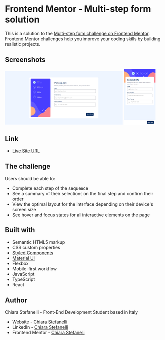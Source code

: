 # Frontend Mentor - Multi-step form solution

This is a solution to the [Multi-step form challenge on Frontend Mentor](https://www.frontendmentor.io/challenges/multistep-form-YVAnSdqQBJ). Frontend Mentor challenges help you improve your coding skills by building realistic projects.

## Screenshots

<img src="./screenshots/multi-step-form-desktop-preview.png" alt="Multi step form desktop preview" width="75%"> <img src="./screenshots/multi-step-form-phone-preview.png" alt="Multi step form phone preview" width="20%">

## Link

- [Live Site URL](https://multi-step-form-frontendmentor.netlify.app/)

## The challenge

Users should be able to:

- Complete each step of the sequence
- See a summary of their selections on the final step and confirm their order
- View the optimal layout for the interface depending on their device's screen size
- See hover and focus states for all interactive elements on the page

## Built with

- Semantic HTML5 markup
- CSS custom properties
- [Styled Components](https://styled-components.com/)
- [Material UI](https://mui.com/)
- Flexbox
- Mobile-first workflow
- JavaScript
- TypeScript
- React

## Author

Chiara Stefanelli - Front-End Development Student based in Italy

- Website - [Chiara Stefanelli](https://chiarastefanelli.netlify.app/)
- LinkedIn - [Chiara Stefanelli](https://www.linkedin.com/in/chiarastefanelli/?locale=en_US)
- Frontend Mentor - [Chiara Stefanelli](https://www.frontendmentor.io/profile/chiarastef)
